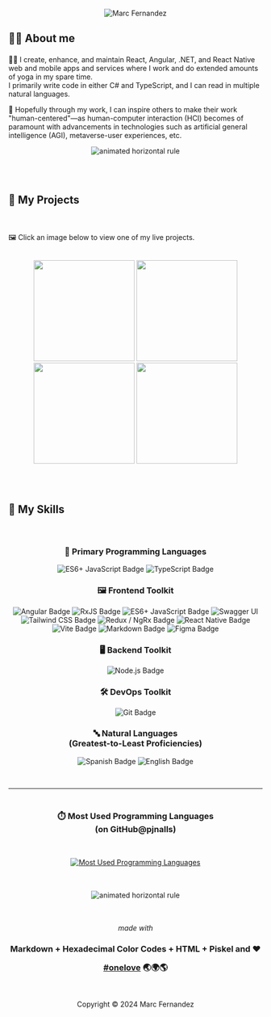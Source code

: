 <!-- Header -->
<div align="center">
  <br />
  <img src="https://readme-typing-svg.demolab.com?font=Roboto&weight=900&size=48&pause=1000&color=F7E551&center=true&vCenter=true&random=false&width=940&height=96&lines=Hi%2C+I'm+Marc!+🙋" alt="Marc Fernandez" />
</div>

<h2>

**🧑‍💻 About me**

</h2>

👨‍💻 I create, enhance, and maintain React, Angular, .NET, and React Native web and mobile apps and services where I work and do extended amounts of yoga in my spare time.<br/>
I primarily write code in either C# and TypeScript, and I can read in multiple natural languages.

🧬 Hopefully through my work, I can inspire others to make their work "human-centered"—as human-computer interaction (HCI) becomes of paramount with advancements in technologies such as artificial general intelligence (AGI), metaverse-user experiences, etc.

<div align="center"><img  src="assets/hr.gif" alt="animated horizontal rule" /></div>

<h2>

<br/>

**💼 My Projects**

</h2>

<br/>

🖼️ Click an image below to view one of my live projects.

<br />

<div align="center">
  <div align="center">
    <a href="https://pjnalls.github.io/assets/works/supermaterial/"
  target="_blank"
  rel="noopener noreferrer"><img src="assets/works/logo.svg" width="200px" /></a>
    <a href="https://pjnalls.github.io/assets/works/digirain/"
  target="_blank"
  rel="noopener noreferrer"><img src="assets/works/digital-rain.avif" width="200px" /></a>
    <a href="https://pjnalls.github.io/assets/works/global-bmi/"
  target="_blank"
  rel="noopener noreferrer"><img src="assets/works/bmi.avif" width="200px" /></a>
    <a href="https://pjnalls.github.io/assets/works/modulart-01/"
  target="_blank"
  rel="noopener noreferrer"><img src="assets/works/sun.avif" width="200px" /></a>
    <br/>
  </div>
</div>

<h2>

<br />

**🧮 My Skills**

</h2>

<br />

<h3 align="center">
🧬 Primary Programming Languages
</h3>
<div align="center">


![ES6+ JavaScript Badge](https://img.shields.io/badge/es6+_javascript-583f20?style=for-the-badge&logo=javascript&logoColor=f0db4f)
![TypeScript Badge](https://img.shields.io/badge/typeScript-203f58?style=for-the-badge&logo=typescript&logoColor=209aec)

</div>

<h3 align="center">
  🖼️ Frontend Toolkit
</h3>

<div align="center">

![Angular Badge](https://img.shields.io/badge/angular-600012?style=for-the-badge&logo=angular&logoColor=dd0032) 
![RxJS Badge](https://img.shields.io/badge/rxjs-610425?style=for-the-badge&logo=reactivex&logoColor=e10988)
![ES6+ JavaScript Badge](https://img.shields.io/badge/es6+_javascript-583f20?style=for-the-badge&logo=javascript&logoColor=f0db4f) 
![Swagger UI](https://img.shields.io/badge/swagger_ui-274200?style=for-the-badge&logo=swagger&logoColor=c7f200)
![Tailwind CSS Badge](https://img.shields.io/badge/tailwind_css-183945?style=for-the-badge&logo=tailwindcss&logoColor=38bdf8)
![Redux / NgRx Badge](https://img.shields.io/badge/redux_/_ngrx-213A5b?style=for-the-badge&logo=redux&logoColor=61dafb) 
![React Native Badge](https://img.shields.io/badge/react_native-213A5b?style=for-the-badge&logo=react&logoColor=61dafb) 
![Vite Badge](https://img.shields.io/badge/vite-282080?style=for-the-badge&logo=vite&logoColor=a355fe)
![Markdown Badge](https://img.shields.io/badge/markdown-40434a?style=for-the-badge&logo=markdown&logoColor=fff)
![Figma Badge](https://img.shields.io/badge/figma-40434a?style=for-the-badge&logo=figma&logoColor=fff)

</div>

<h3 align="center">
  🖥️ Backend Toolkit
</h3>

<div align="center">

![Node.js Badge](https://img.shields.io/badge/node.js-2C3e18?style=for-the-badge&logo=node.js&logoColor=bCfeb8)

</div>

<h3 align="center">
  🛠️ DevOps Toolkit
</h3>

<div align="center">

![Git Badge](https://img.shields.io/badge/git-4f1c00?style=for-the-badge&logo=git&logoColor=E44C30)

</div>

<!-- Languages -->
<h3 align="center">
  🔤 Natural Languages 
  <br/>(Greatest-to-Least Proficiencies) 
</h3>

<div align="center">

  ![Spanish Badge](https://img.shields.io/badge/🇪🇸_Spanish-402888?style=for-the-badge)
  ![English Badge](https://img.shields.io/badge/🇺🇸_English-a00f28?style=for-the-badge)

</div>

<br/>

---

<h3 align="center">

  <br />
  ⏱️ Most Used Programming Languages
  <br />(on GitHub@pjnalls)

  </h3>

<div align="center">

  <br />

  [![Most Used Programming Languages](https://github-readme-stats-sigma-five.vercel.app/api/top-langs?username=pjnalls&theme=tokyonight&show_icons=true&hide_title=true&card_width=848&bg_color=0,3f203f,160020&text_color=ffffff&hide_border=true&hide=css,html,javascript)](https://github.com/pjnalls)

</div>

<br />
<br />

<div align="center"><img  src="assets/hr.gif" alt="animated horizontal rule" /></div>

<br />
<br />

<div align="center">

<footer>

<span>

<i>made with</i>

<h3>
Markdown + Hexadecimal Color Codes + HTML + Piskel and ❤️

<br />

<a href="https://github.com/pjnalls/pjnalls/blob/main/ONELOVE.md"
  target="_blank"
  rel="noopener noreferrer">#onelove</a>
🌏🌍🌎

</h3>

<br />

Copyright © 2024 Marc Fernandez

</footer>
</span>
</div>

<br />
<br />
